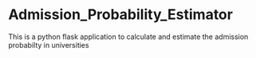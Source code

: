 # Admission_Probability_Estimator
This is a python flask application to calculate and estimate the admission probabilty in universities
